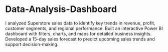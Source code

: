 # Data-Analysis-Dashboard
I analyzed Superstore sales data to identify key trends in revenue, profit, customer segments, and regional performance. Built an interactive Power BI dashboard with filters, charts, and maps for detailed business insights. Developed a 15-day sales forecast to predict upcoming sales trends and support decision-making.
